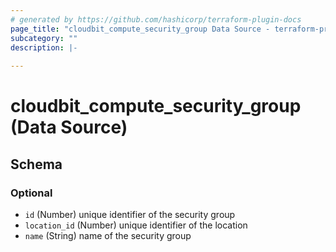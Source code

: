 ```yaml
---
# generated by https://github.com/hashicorp/terraform-plugin-docs
page_title: "cloudbit_compute_security_group Data Source - terraform-provider-cloudbit"
subcategory: ""
description: |-
  
---
```


# cloudbit_compute_security_group (Data Source)





<!-- schema generated by tfplugindocs -->
## Schema

### Optional

- `id` (Number) unique identifier of the security group
- `location_id` (Number) unique identifier of the location
- `name` (String) name of the security group


